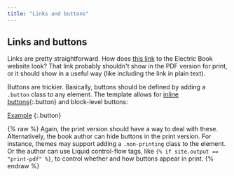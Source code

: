 ```yaml
---
title: "Links and buttons"
---
```


## Links and buttons

Links are pretty straightforward. How does [this link](http://electricbook.works) to the Electric Book website look? That link probably shouldn't show in the PDF version for print, or it should show in a useful way (like including the link in plain text).

Buttons are trickier. Basically, buttons should be defined by adding a `.button` class to any element. The template allows for [inline buttons](http://example.com){:.button} and block-level buttons:

[Example](http://example.com)
{:.button}

{% raw %}
Again, the print version should have a way to deal with these. Alternatively, the book author can hide buttons in the print version. For instance, themes may support adding a `.non-printing` class to the element. Or the author can use Liquid control-flow tags, like `{% if site.output == "print-pdf" %}`, to control whether and how buttons appear in print.
{% endraw %}
